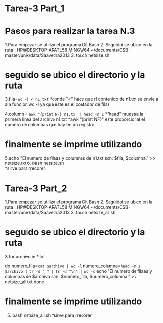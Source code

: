 # Tarea-3 Part_1

# Pasos para realizar la tarea  N.3

1.Para empezar se utilizo el programa Git Bash 
2. Seguidoi se ubico en la ruta  : HP@DESKTOP-ARATL58 MINGW64 ~/documents/CSB-master/unix/data/Saavedra2013 
3. touch netsize.sh 

# seguido  se ubico el directorio y la ruta    
3.fila=`wc -l < n1.txt`
      *donde "<" hace que rl contenido de n1.txt se envie a ala funcion wc -l ya que este es el contador de filas  
      
4.column=` awk "{print NF} n1.tx  | head -n 1`
       *"head" muestra la primera linea del archivo n1.txt
       *awk "{print NF}" este proporcional el numero de columnas que hay en un registro

# finalmente  se imprime utilizando
 5.echo "El numero de filaas y columnas de n1.txt son: $fila, $columna." >> netsize.txt
 6. bash netsize.sh   
      *sirve para rrecorer 
      
      
# Tarea-3 Part_2

1.Para empezar se utilizo el programa Git Bash 
2. Seguidoi se ubico en la ruta  : HP@DESKTOP-ARATL58 MINGW64 ~/documents/CSB-master/unix/data/Saavedra2013 
3. touch netsize_all.sh 

# seguido  se ubico el directorio y la ruta      
3.for archivo in *.txt

  do
         numero_fila=`cat $archivo | wc -l`
         numero_columna=`head -n 1 $archivo | tr -d " " | tr -d "\n" | wc -c`
         echo "El numero de filaas y columnas de $archivo son: $numero_fila, $numero_columna." >> netsize_all.txt
  done

      
# finalmente  se imprime utilizando
 5. bash netsize_all.sh 
      *sirve para rrecorer 
 
 
 
 
 
